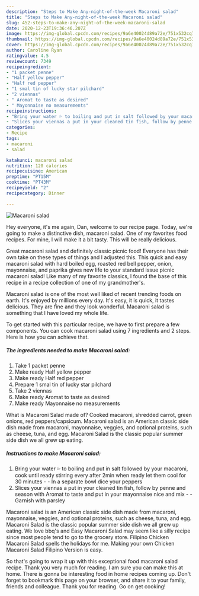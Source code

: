 ```yaml
---
description: "Steps to Make Any-night-of-the-week Macaroni salad"
title: "Steps to Make Any-night-of-the-week Macaroni salad"
slug: 452-steps-to-make-any-night-of-the-week-macaroni-salad
date: 2020-12-23T19:36:46.207Z
image: https://img-global.cpcdn.com/recipes/9a6e40024d89a72e/751x532cq70/macaroni-salad-recipe-main-photo.jpg
thumbnail: https://img-global.cpcdn.com/recipes/9a6e40024d89a72e/751x532cq70/macaroni-salad-recipe-main-photo.jpg
cover: https://img-global.cpcdn.com/recipes/9a6e40024d89a72e/751x532cq70/macaroni-salad-recipe-main-photo.jpg
author: Caroline Ryan
ratingvalue: 4.5
reviewcount: 7349
recipeingredient:
- "1 packet penne"
- "Half yellow pepper"
- "Half red pepper"
- "1 smal tin of lucky star pilchard"
- "2 viennas"
- " Aromat to taste as desired"
- " Mayonnaise no measurements"
recipeinstructions:
- "Bring your water 💦 to boiling and put in salt followed by your macaroni, cook until ready stirring every after 2min when ready let them cool for 30 minutes  In a separate bowl dice your peppers"
- "Slices your viennas a put in your cleaned tin fish, follow by penne and season with Aromat to taste and put in your mayonnaise nice and mix  Garnish with parsley"
categories:
- Recipe
tags:
- macaroni
- salad

katakunci: macaroni salad 
nutrition: 120 calories
recipecuisine: American
preptime: "PT15M"
cooktime: "PT43M"
recipeyield: "2"
recipecategory: Dinner

---
```



![Macaroni salad](https://img-global.cpcdn.com/recipes/9a6e40024d89a72e/751x532cq70/macaroni-salad-recipe-main-photo.jpg)

Hey everyone, it's me again, Dan, welcome to our recipe page. Today, we're going to make a distinctive dish, macaroni salad. One of my favorites food recipes. For mine, I will make it a bit tasty. This will be really delicious.

Great macaroni salad and definitely classic picnic food! Everyone has their own take on these types of things and I adjusted this. This quick and easy macaroni salad with hard boiled egg, roasted red bell pepper, onion, mayonnaise, and paprika gives new life to your standard issue picnic macaroni salad! Like many of my favorite classics, I found the base of this recipe in a recipe collection of one of my grandmother&#39;s.

Macaroni salad is one of the most well liked of recent trending foods on earth. It's enjoyed by millions every day. It's easy, it is quick, it tastes delicious. They are fine and they look wonderful. Macaroni salad is something that I have loved my whole life.


To get started with this particular recipe, we have to first prepare a few components. You can cook macaroni salad using 7 ingredients and 2 steps. Here is how you can achieve that.

<!--inarticleads1-->

##### The ingredients needed to make Macaroni salad:

1. Take 1 packet penne
1. Make ready Half yellow pepper
1. Make ready Half red pepper
1. Prepare 1 smal tin of lucky star pilchard
1. Take 2 viennas
1. Make ready  Aromat to taste as desired
1. Make ready  Mayonnaise no measurements


What is Macaroni Salad made of? Cooked macaroni, shredded carrot, green onions, red peppers/capsicum. Macaroni salad is an American classic side dish made from macaroni, mayonnaise, veggies, and optional proteins, such as cheese, tuna, and egg. Macaroni Salad is the classic popular summer side dish we all grew up eating. 

<!--inarticleads2-->

##### Instructions to make Macaroni salad:

1. Bring your water 💦 to boiling and put in salt followed by your macaroni, cook until ready stirring every after 2min when ready let them cool for 30 minutes -  - In a separate bowl dice your peppers
1. Slices your viennas a put in your cleaned tin fish, follow by penne and season with Aromat to taste and put in your mayonnaise nice and mix -  - Garnish with parsley


Macaroni salad is an American classic side dish made from macaroni, mayonnaise, veggies, and optional proteins, such as cheese, tuna, and egg. Macaroni Salad is the classic popular summer side dish we all grew up eating. We love bbq&#39;s and Easy Macaroni Salad may seem like a silly recipe since most people tend to go to the grocery store. Filipino Chicken Macaroni Salad spells the holidays for me. Making your own Chicken Macaroni Salad Filipino Version is easy. 

So that's going to wrap it up with this exceptional food macaroni salad recipe. Thank you very much for reading. I am sure you can make this at home. There is gonna be interesting food in home recipes coming up. Don't forget to bookmark this page on your browser, and share it to your family, friends and colleague. Thank you for reading. Go on get cooking!
